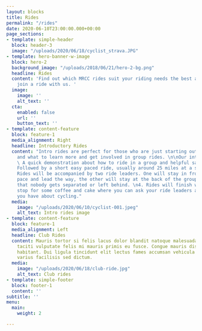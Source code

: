 ```yaml
---
layout: blocks
title: Rides
permalink: "/rides"
date: 2020-06-10T23:00:00.000+00:00
page_sections:
- template: simple-header
  block: header-3
  image: "/uploads/2020/06/18/cyclist_strava.JPG"
- template: hero-banner-w-image
  block: hero-2
  background_image: "/uploads/2018/06/21/hero-2-bg.png"
  headline: Rides
  content: 'Find out which MRCC rides suit your riding needs the best and when to
    join a ride with us. '
  image:
    image: ''
    alt_text: ''
  cta:
    enabled: false
    url: ''
    button_text: ''
- template: content-feature
  block: feature-1
  media_alignment: Right
  headline: Introductory Rides
  content: "Intro rides are perfect for those who are just starting out in road cycling
    and what to learn more and get involved in group rides. \n\nOur intro rides include:\n\n1.
    \ A quick demonstration about how to ride in a group and helpful safety tips \n2.
    Followed by a short easy paced ride, usually around 25 miles at a steady 15-16mph.\n3.
    Rides will be accompanied by two ride leaders. One will stay in front to set the
    pace and lead the way, the other will stay at the back of the group to make sure
    that nobody gets separated or left behind. \n4. Rides will finish with a cafe
    stop for some coffee and cake where you can ask your ride leaders any question
    you have about cycling."
  media:
    image: "/uploads/2020/06/10/cyclist-001.jpeg"
    alt_text: Intro rides image
- template: content-feature
  block: feature-1
  media_alignment: Left
  headline: Club Rides
  content: Mauris tortor si felis lacus dolor blandit natoque malesuada velit. Pharetra
    taciti vulputate felis mi mauris primis eu fusce. Congue mauris dis tincidunt
    habitant. Dui ligula tincidunt elit lectus fames accumsan vehicula sodales. Mi
    varius facilisis sed dictum.
  media:
    image: "/uploads/2020/06/18/club-ride.jpg"
    alt_text: Club rides
- template: simple-footer
  block: footer-1
  content: ''
subtitle: ''
menu:
  main:
    weight: 2

---
```

